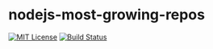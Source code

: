 # nodejs-most-growing-repos

[![MIT License](https://img.shields.io/badge/license-mit-green.svg?style=flat-square)](https://opensource.org/licenses/MIT)
[![Build Status](https://travis-ci.com/oprogramador/nodejs-most-growing-repos.svg?branch=master)](https://travis-ci.com/oprogramador/nodejs-most-growing-repos
)

